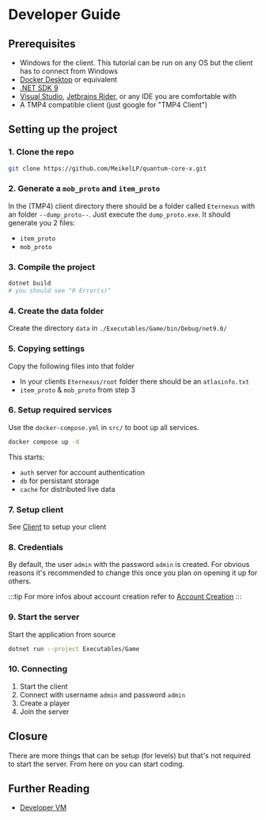 # Developer Guide

## Prerequisites

* Windows for the client. This tutorial can be run on any OS but the client has to connect from Windows
* [Docker Desktop](https://www.docker.com/products/docker-desktop/) or equivalent
* [.NET SDK 9](https://dotnet.microsoft.com/en-us/download)
* [Visual Studio](https://visualstudio.com), [Jetbrains Rider](https://www.jetbrains.com/rider/), or any IDE you are comfortable with
* A TMP4 compatible client (just google for "TMP4 Client")

## Setting up the project

### 1. Clone the repo

```sh
git clone https://github.com/MeikelLP/quantum-core-x.git
```

### 2. Generate a `mob_proto` and `item_proto`

In the (TMP4) client directory there should be a folder called `Eternexus` with an folder `--dump_proto--`. Just execute the `dump_proto.exe`. It should generate you 2 files:

* `item_proto`
* `mob_proto`

### 3. Compile the project

```sh
dotnet build
# you should see "0 Error(s)"
```

### 4. Create the data folder

Create the directory `data` in `./Executables/Game/bin/Debug/net9.0/`

### 5. Copying settings

Copy the following files into that folder

* In your clients `Eternexus/root` folder there should be an `atlasinfo.txt`
* `item_proto` & `mob_proto` from step 3

### 6. Setup required services

Use the `docker-compose.yml` in `src/` to boot up all services.

```sh
docker compose up -d
```

This starts:

* `auth` server for account authentication
* `db` for persistant storage
* `cache` for distributed live data

### 7. Setup client

See [Client](client.md) to setup your client

### 8. Credentials

By default, the user `admin` with the password `admin` is created. For obvious reasons it's recommended to change this once you plan on opening it up for others.

:::tip
For more infos about account creation refer to [Account Creation](../Guides/account-creation.md)
:::

### 9. Start the server

Start the application from source

```sh
dotnet run --project Executables/Game
```

### 10. Connecting

1. Start the client
2. Connect with username `admin` and password `admin`
3. Create a player
4. Join the server

## Closure

There are more things that can be setup (for levels) but that's not required to start the server. From here on you can start coding.

## Further Reading

* [Developer VM](../Guides/dev-vm.md)
